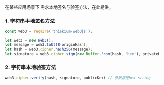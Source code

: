 



在某些应用场景下 需求本地签名与验签方法，在此提供。



### 1. 字符串本地签名方法

```js
const Web3 = require('thinkium-web3js');

let web3 = new Web3();
let message = web3.toUtf8(originHash);
let hash = web3.cipher.hash256(message);
let signature = web3.cipher.sign(new Buffer.from(hash, 'hex'), privateKey);
```

### 2. 字符串本地验签方法

```javascript
web3.cipher.verify(hash, signature, publicKey) // 参数都是hex string
```





